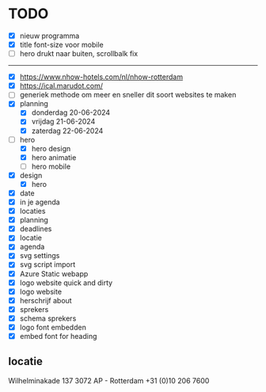 # TODO

- [x] nieuw programma
- [x] title font-size voor mobile
- [ ] hero drukt naar buiten, scrollbalk fix

---

- [x] https://www.nhow-hotels.com/nl/nhow-rotterdam
- [x] https://ical.marudot.com/
- [ ] generiek methode om meer en sneller dit soort websites te maken
- [x] planning
  - [x] donderdag 20-06-2024
  - [x] vrijdag 21-06-2024
  - [x] zaterdag 22-06-2024
- [ ] hero
  - [x] hero design
  - [x] hero animatie
  - [ ] hero mobile
- [x] design
  - [x] hero
- [x] date
- [x] in je agenda
- [x] locaties
- [x] planning
- [x] deadlines
- [x] locatie
- [x] agenda
- [x] svg settings
- [x] svg script import
- [x] Azure Static webapp
- [x] logo website quick and dirty
- [x] logo website
- [x] herschrijf about
- [x] sprekers
- [x] schema sprekers
- [x] logo font embedden
- [x] embed font for heading

## locatie

Wilhelminakade 137
3072 AP - Rotterdam
+31 (0)10 206 7600
